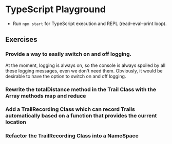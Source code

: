 # TypeScript Playground

* Run `npm start` for TypeScript execution and REPL (read–eval–print loop).

## Exercises

### Provide a way to easily switch on and off logging.

At the moment, logging is always on, so the console is always spoiled by all these logging messages, even we don't need them. Obviously, it would be desirable to have the option to switch on and off logging.

### Rewrite the totalDistance method in the Trail Class with the Array methods map and reduce

### Add a TrailRecording Class which can record Trails automatically based on a function that provides the current location

### Refactor the TrailRecording Class into a NameSpace